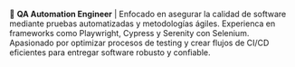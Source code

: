 🎯 **QA Automation Engineer** 
| Enfocado en asegurar la calidad de software mediante pruebas automatizadas y metodologías ágiles. Experienca en frameworks como Playwright, Cypress y Serenity con Selenium. Apasionado por optimizar procesos de testing y crear flujos de CI/CD eficientes para entregar software robusto y confiable.











